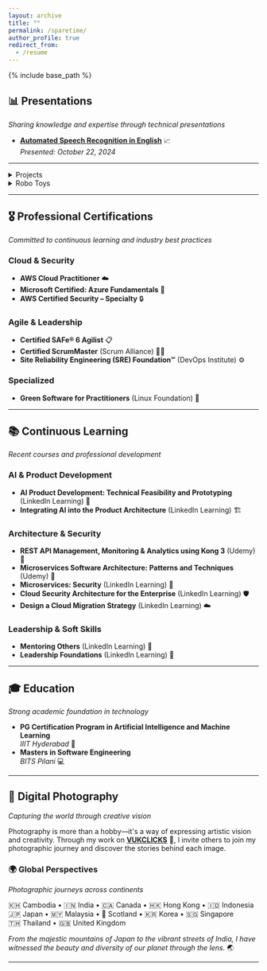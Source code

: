 ```yaml
---
layout: archive
title: ""
permalink: /sparetime/
author_profile: true
redirect_from:
  - /resume
---
```



{% include base_path %}


## 📊 **Presentations**
*Sharing knowledge and expertise through technical presentations*

- **[Automated Speech Recognition in English](../Documents/ASR-Presentation.pdf)** 📈  
  *Presented: October 22, 2024*

---

<details>
  <summary>Projects </summary>
 <div style = "background: #bdc1c4; width:auto">
{% include base_path %}

{% for post in site.aiprojects %}
  {% include archive-single.html %}
{% endfor %}
</div>
</details>

<!-- <details>
  <summary>Posters </summary>
   <div style = "background: #bdc1c4; width:auto">
  <ul>
  <li><a href =""></a> </li>
  </ul>
</div>
</details>
-->
<details>
  <summary>Robo Toys </summary>
    <div style = "background: #bdc1c4; width:auto">
{% include base_path %}

{% for post in site.robotoys %}
  {% include archive-single.html %}
{% endfor %}
</div>
</details> 


---

## 🎖️ **Professional Certifications**
*Committed to continuous learning and industry best practices*

### Cloud & Security
- **AWS Cloud Practitioner** ☁️
- **Microsoft Certified: Azure Fundamentals** 🔵
- **AWS Certified Security – Specialty** 🔒

### Agile & Leadership
- **Certified SAFe® 6 Agilist** 📋
- **Certified ScrumMaster** (Scrum Alliance) 🏃‍♂️
- **Site Reliability Engineering (SRE) Foundation℠** (DevOps Institute) ⚙️

### Specialized
- **Green Software for Practitioners** (Linux Foundation) 🌱

---
## 📚 **Continuous Learning**
*Recent courses and professional development*

### AI & Product Development
- **AI Product Development: Technical Feasibility and Prototyping** (LinkedIn Learning) 🤖
- **Integrating AI into the Product Architecture** (LinkedIn Learning) 🏗️

### Architecture & Security
- **REST API Management, Monitoring & Analytics using Kong 3** (Udemy) 🔧
- **Microservices Software Architecture: Patterns and Techniques** (Udemy) 🏢
- **Microservices: Security** (LinkedIn Learning) 🔐
- **Cloud Security Architecture for the Enterprise** (LinkedIn Learning) 🛡️
- **Design a Cloud Migration Strategy** (LinkedIn Learning) ☁️

### Leadership & Soft Skills
- **Mentoring Others** (LinkedIn Learning) 👥
- **Leadership Foundations** (LinkedIn Learning) 🎯

---

## 🎓 **Education**
*Strong academic foundation in technology*

- **PG Certification Program in Artificial Intelligence and Machine Learning**  
  *IIIT Hyderabad* 🧠
- **Masters in Software Engineering**  
  *BITS Pilani* 💻


---

## 📸 **Digital Photography**
*Capturing the world through creative vision*

Photography is more than a hobby—it's a way of expressing artistic vision and creativity. Through my work on **[VUKCLICKS](http://www.vukclicks.com)** 🌟, I invite others to join my photographic journey and discover the stories behind each image.

### 🌍 **Global Perspectives**
*Photographic journeys across continents*

🇰🇭 Cambodia • 🇮🇳 India • 🇨🇦 Canada • 🇭🇰 Hong Kong • 🇮🇩 Indonesia  
🇯🇵 Japan • 🇲🇾 Malaysia • 🏴󠁧󠁢󠁳󠁣󠁴󠁿 Scotland • 🇰🇷 Korea • 🇸🇬 Singapore  
🇹🇭 Thailand • 🇬🇧 United Kingdom

*From the majestic mountains of Japan to the vibrant streets of India, I have witnessed the beauty and diversity of our planet through the lens.* 🌏

---
[Github]: https://github.com/uday160386/
[LinkedIn]: https://www.linkedin.com/in/bkvudaykumar/
[Instagram]: https://www.instagram.com/vukclicks/
[VUKCLICKS]: http://www.vukclicks.com
[VUK-Travels]: https://www.vukclicks.com/public/pages/portfolio/travel/travel.html
